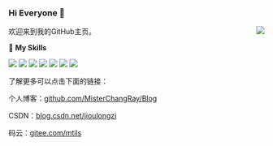 ### Hi Everyone 👋

<a href="#">
  <img align="right" src="https://github-readme-stats.vercel.app/api?username=MisterChangRay&count_private=true&show_icons=true&bg_color=15,f2f7fd,E0EAFC" />
</a>

欢迎来到我的GitHub主页。

🌟 **My Skills**  

![](https://img.shields.io/badge/-Java-A8B9CC?style=flat-square&logo=Coffe&logoColor=fff)
![](https://img.shields.io/badge/-C%23-0099C?style=flat-square&logo=Cpp&logoColor=fff)
![](https://img.shields.io/badge/-易语言-00599C?style=flat-square&logo=Cpp&logoColor=fff)
![](https://img.shields.io/badge/-Python-3776AB?style=flat-square&logo=Python&logoColor=fff)
![](https://img.shields.io/badge/-Vue-5c823d?style=flat-square&logo=Vue&logoColor=fff)
![](https://img.shields.io/badge/-JavaScript-376611?style=flat-square&logo=JavaScript&logoColor=fff)
![](https://img.shields.io/badge/-Linux-000000?style=flat-square&logo=Linux&logoColor=fff)

了解更多可以点击下面的链接：  

个人博客：[github.com/MisterChangRay/Blog](https://github.com/MisterChangRay/Blog)  

CSDN：[blog.csdn.net/jioulongzi](https://blog.csdn.net/jioulongzi?type=blog)  

码云：[gitee.com/mtils](https://gitee.com/mtils)  



